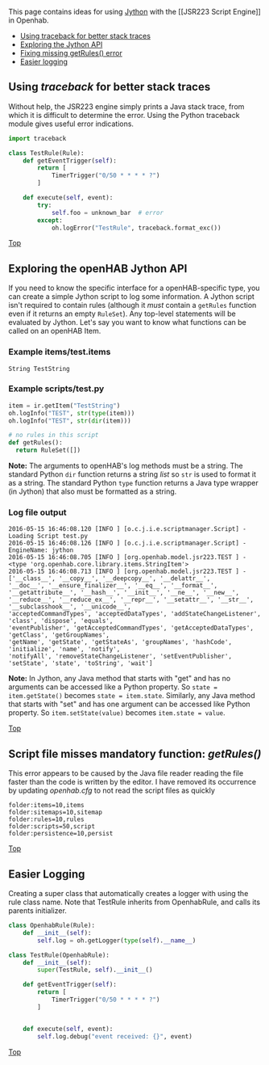 <a name="top"></a>
This page contains ideas for using [Jython](http://www.jython.org/) with the [[JSR223 Script Engine]] in Openhab.

* [Using traceback for better stack traces](#traceback)
* [Exploring the Jython API](#exploring)
* [Fixing missing getRules() error](#missing-getrules)
* [Easier logging](#easier-logging)

<a name="traceback"></a>
## Using _traceback_ for better stack traces

Without help, the JSR223 engine simply prints a Java stack trace, from which it is difficult to determine the error.  Using the Python traceback module gives useful error indications.

```python
import traceback

class TestRule(Rule):
    def getEventTrigger(self):
        return [
            TimerTrigger("0/50 * * * * ?")
        ]

    def execute(self, event):
        try:
            self.foo = unknown_bar  # error
        except:
            oh.logError("TestRule", traceback.format_exc())
```

[Top](#top)

<a name="exploring"></a>
## Exploring the openHAB Jython API

If you need to know the specific interface for a openHAB-specific type, you can create a simple Jython script to log some information. A Jython script isn't required to contain rules (although it *must* contain a `getRules` function even if it returns an empty `RuleSet`). Any top-level statements will be evaluated by Jython. Let's say you want to know what functions can be called on an openHAB Item.

### Example items/test.items

```
String TestString
```

### Example scripts/test.py

```python
item = ir.getItem("TestString")
oh.logInfo("TEST", str(type(item)))
oh.logInfo("TEST", str(dir(item)))

# no rules in this script
def getRules():
  return RuleSet([])
```

**Note:** The arguments to openHAB's log methods must be a string. The standard Python `dir` function returns a string *list* so `str` is used to format it as a string. The standard Python `type` function returns a Java type wrapper (in Jython) that also must be formatted as a string.

### Log file output

```
2016-05-15 16:46:08.120 [INFO ] [o.c.j.i.e.scriptmanager.Script] - Loading Script test.py
2016-05-15 16:46:08.126 [INFO ] [o.c.j.i.e.scriptmanager.Script] - EngineName: jython
2016-05-15 16:46:08.705 [INFO ] [org.openhab.model.jsr223.TEST ] - <type 'org.openhab.core.library.items.StringItem'>
2016-05-15 16:46:08.713 [INFO ] [org.openhab.model.jsr223.TEST ] - ['__class__', '__copy__', '__deepcopy__', '__delattr__', 
'__doc__', '__ensure_finalizer__', '__eq__', '__format__', '__getattribute__', '__hash__', '__init__', '__ne__', '__new__', 
'__reduce__', '__reduce_ex__', '__repr__', '__setattr__', '__str__', '__subclasshook__', '__unicode__', 
'acceptedCommandTypes', 'acceptedDataTypes', 'addStateChangeListener', 'class', 'dispose', 'equals', 
'eventPublisher', 'getAcceptedCommandTypes', 'getAcceptedDataTypes', 'getClass', 'getGroupNames', 
'getName', 'getState', 'getStateAs', 'groupNames', 'hashCode', 'initialize', 'name', 'notify', 
'notifyAll', 'removeStateChangeListener', 'setEventPublisher', 'setState', 'state', 'toString', 'wait']
```

**Note:** In Jython, any Java method that starts with "get" and has no arguments can be accessed like a Python property. So `state = item.getState()` becomes `state = item.state`. Similarly, any Java method that starts with "set" and has one argument can be accessed like Python property. So `item.setState(value)` becomes `item.state = value`.

[Top](#top)

<a name="missing-getrules"></a>
## Script file misses mandatory function: _getRules()_

This error appears to be caused by the Java file reader reading the file faster than the code is written by the editor.  I have removed its occurrence by updating _openhab.cfg_ to not read the script files as quickly

```
folder:items=10,items
folder:sitemaps=10,sitemap
folder:rules=10,rules
folder:scripts=50,script
folder:persistence=10,persist
```

[Top](#top)

<a name="easier-logging"></a>
## Easier Logging
Creating a super class that automatically creates a logger with using the rule class name.  Note that TestRule inherits from OpenhabRule, and calls its parents initializer.

```python
class OpenhabRule(Rule):
    def __init__(self):
        self.log = oh.getLogger(type(self).__name__)

class TestRule(OpenhabRule):
    def __init__(self):
        super(TestRule, self).__init__()

    def getEventTrigger(self):
        return [
            TimerTrigger("0/50 * * * * ?")
        ]


    def execute(self, event):
        self.log.debug("event received: {}", event)
```

[Top](#top)
